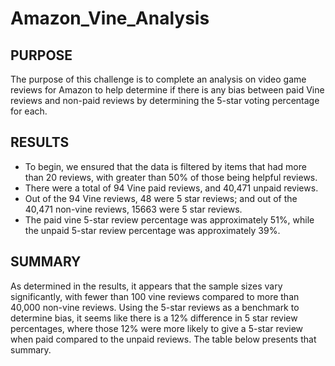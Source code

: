 # Amazon_Vine_Analysis

## PURPOSE
The purpose of this challenge is to complete an analysis on video game reviews for Amazon to help determine if there is any bias between paid Vine reviews and non-paid reviews by determining the 5-star voting percentage for each.

## RESULTS
- To begin, we ensured that the data is filtered by items that had more than 20 reviews, with greater than 50% of those being helpful reviews.
- There were a total of 94 Vine paid reviews,  and 40,471 unpaid reviews.
- Out of the 94 Vine reviews, 48 were 5 star reviews; and out of the 40,471 non-vine reviews, 15663 were 5 star reviews.
- The paid vine 5-star review percentage was approximately 51%, while the unpaid 5-star review percentage was approximately 39%.

## SUMMARY
As determined in the results, it appears that the sample sizes vary significantly, with fewer than 100 vine reviews compared to more than 40,000 non-vine reviews. Using the 5-star reviews as a benchmark to determine bias, it seems like there is a 12% difference in 5 star review percentages, where those 12% were more likely to give a 5-star review when paid compared to the unpaid reviews. The table below presents that summary.


